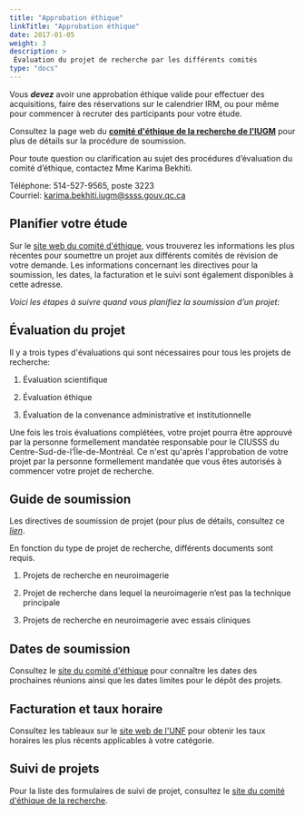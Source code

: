 ```yaml
---
title: "Approbation éthique"
linkTitle: "Approbation éthique"
date: 2017-01-05
weight: 3
description: >
 Évaluation du projet de recherche par les différents comités
type: "docs"
---
```


Vous **_devez_** avoir une approbation éthique valide pour effectuer des
acquisitions, faire des réservations sur le calendrier IRM, ou pour même pour
commencer à recruter des participants pour votre étude.

Consultez la page web du [__comité d'éthique de la recherche de l'IUGM__](http://www.criugm.qc.ca/fr/la-recherche/ethique.html) pour plus de détails sur la procédure de soumission.

Pour toute question ou clarification au sujet des procédures d’évaluation du
comité d’éthique, contactez Mme Karima Bekhiti.

Téléphone: 514-527-9565, poste 3223  
Courriel: [karima.bekhiti.iugm@ssss.gouv.qc.ca](mailto:karima.bekhiti.iugm@ssss.gouv.qc.ca)

## Planifier votre étude

Sur le [site web du comité d'éthique](http://www.criugm.qc.ca/la-recherche/ethique.html), vous trouverez les informations les plus récentes pour soumettre un projet aux différents comités de révision de votre demande. Les informations concernant les directives pour la soumission, les dates, la facturation et le suivi sont également disponibles à cette adresse.

*Voici les étapes à suivre quand vous planifiez la soumission d’un projet:*

## Évaluation du projet

Il y a trois types d'évaluations qui sont nécessaires pour tous les projets de recherche:

1.  Évaluation scientifique

2.  Évaluation éthique

3.  Évaluation de la convenance administrative et institutionnelle

Une fois les trois évaluations complétées, votre projet pourra être approuvé par la personne formellement mandatée responsable pour le CIUSSS du Centre-Sud-de-l’Île-de-Montréal. Ce n'est qu'après l'approbation de votre projet par la personne formellement mandatée que vous êtes autorisés à commencer votre projet de recherche.

## Guide de soumission
Les directives de soumission de projet (pour plus de détails, consultez ce
  [*lien*](http://www.criugm.qc.ca/fr/la-recherche/ethique.html).

En fonction du type de projet de recherche, différents documents sont requis.

1.  Projets de recherche en neuroimagerie

2.  Projet de recherche dans lequel la neuroimagerie n’est pas la technique principale

3.  Projets de recherche en neuroimagerie avec essais cliniques

## Dates de soumission

Consultez le [site du comité d'éthique](http://criugm.qc.ca/fr/la-recherche/ethique.html) pour connaître
les dates des prochaines réunions ainsi que les dates limites pour le dépôt des projets.

## Facturation et taux horaire

Consultez les tableaux sur le [site web de l'UNF](http://www.unf-montreal.ca/site/taux-horaires-et-politique-de-facturation/) pour obtenir les taux horaires les plus récents applicables à votre catégorie.

## Suivi de projets

Pour la liste des formulaires de suivi de projet, consultez le [site du comité d'éthique de la recherche](http://criugm.qc.ca/fr/la-recherche/ethique.html).
